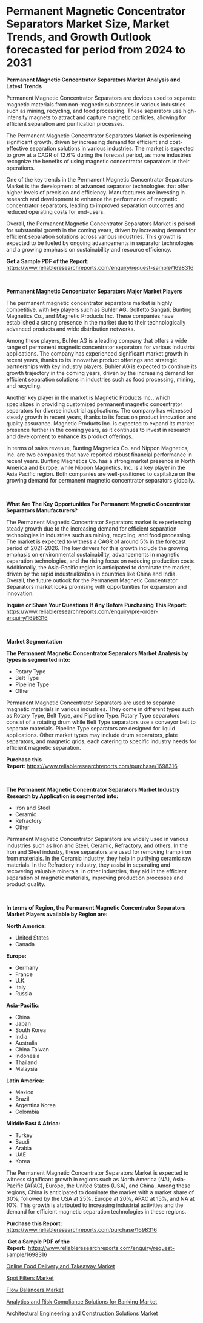 <p><h1>Permanent Magnetic Concentrator Separators Market Size, Market Trends, and Growth Outlook forecasted for period from 2024 to 2031</h1></p><p><strong>Permanent Magnetic Concentrator Separators Market Analysis and Latest Trends</strong></p>
<p><p>Permanent Magnetic Concentrator Separators are devices used to separate magnetic materials from non-magnetic substances in various industries such as mining, recycling, and food processing. These separators use high-intensity magnets to attract and capture magnetic particles, allowing for efficient separation and purification processes.</p><p>The Permanent Magnetic Concentrator Separators Market is experiencing significant growth, driven by increasing demand for efficient and cost-effective separation solutions in various industries. The market is expected to grow at a CAGR of 12.6% during the forecast period, as more industries recognize the benefits of using magnetic concentrator separators in their operations.</p><p>One of the key trends in the Permanent Magnetic Concentrator Separators Market is the development of advanced separator technologies that offer higher levels of precision and efficiency. Manufacturers are investing in research and development to enhance the performance of magnetic concentrator separators, leading to improved separation outcomes and reduced operating costs for end-users.</p><p>Overall, the Permanent Magnetic Concentrator Separators Market is poised for substantial growth in the coming years, driven by increasing demand for efficient separation solutions across various industries. This growth is expected to be fueled by ongoing advancements in separator technologies and a growing emphasis on sustainability and resource efficiency.</p></p>
<p><strong>Get a Sample PDF of the Report:&nbsp;</strong> <a href="https://www.reliableresearchreports.com/enquiry/request-sample/1698316">https://www.reliableresearchreports.com/enquiry/request-sample/1698316</a></p>
<p>&nbsp;</p>
<p><strong>Permanent Magnetic Concentrator Separators Major Market Players</strong></p>
<p><p>The permanent magnetic concentrator separators market is highly competitive, with key players such as Buhler AG, Golfetto Sangati, Bunting Magnetics Co., and Magnetic Products Inc. These companies have established a strong presence in the market due to their technologically advanced products and wide distribution networks.</p><p>Among these players, Buhler AG is a leading company that offers a wide range of permanent magnetic concentrator separators for various industrial applications. The company has experienced significant market growth in recent years, thanks to its innovative product offerings and strategic partnerships with key industry players. Buhler AG is expected to continue its growth trajectory in the coming years, driven by the increasing demand for efficient separation solutions in industries such as food processing, mining, and recycling.</p><p>Another key player in the market is Magnetic Products Inc., which specializes in providing customized permanent magnetic concentrator separators for diverse industrial applications. The company has witnessed steady growth in recent years, thanks to its focus on product innovation and quality assurance. Magnetic Products Inc. is expected to expand its market presence further in the coming years, as it continues to invest in research and development to enhance its product offerings.</p><p>In terms of sales revenue, Bunting Magnetics Co. and Nippon Magnetics, Inc. are two companies that have reported robust financial performance in recent years. Bunting Magnetics Co. has a strong market presence in North America and Europe, while Nippon Magnetics, Inc. is a key player in the Asia Pacific region. Both companies are well-positioned to capitalize on the growing demand for permanent magnetic concentrator separators globally.</p></p>
<p>&nbsp;</p>
<p><strong>What Are The Key Opportunities For Permanent Magnetic Concentrator Separators Manufacturers?</strong></p>
<p><p>The Permanent Magnetic Concentrator Separators market is experiencing steady growth due to the increasing demand for efficient separation technologies in industries such as mining, recycling, and food processing. The market is expected to witness a CAGR of around 5% in the forecast period of 2021-2026. The key drivers for this growth include the growing emphasis on environmental sustainability, advancements in magnetic separation technologies, and the rising focus on reducing production costs. Additionally, the Asia-Pacific region is anticipated to dominate the market, driven by the rapid industrialization in countries like China and India. Overall, the future outlook for the Permanent Magnetic Concentrator Separators market looks promising with opportunities for expansion and innovation.</p></p>
<p><strong>Inquire or Share Your Questions If Any Before Purchasing This Report:</strong> <a href="https://www.reliableresearchreports.com/enquiry/pre-order-enquiry/1698316">https://www.reliableresearchreports.com/enquiry/pre-order-enquiry/1698316</a></p>
<p>&nbsp;</p>
<p><strong>Market Segmentation</strong></p>
<p><strong>The Permanent Magnetic Concentrator Separators Market Analysis by types is segmented into:</strong></p>
<p><ul><li>Rotary Type</li><li>Belt Type</li><li>Pipeline Type</li><li>Other</li></ul></p>
<p><p>Permanent Magnetic Concentrator Separators are used to separate magnetic materials in various industries. They come in different types such as Rotary Type, Belt Type, and Pipeline Type. Rotary Type separators consist of a rotating drum while Belt Type separators use a conveyor belt to separate materials. Pipeline Type separators are designed for liquid applications. Other market types may include drum separators, plate separators, and magnetic grids, each catering to specific industry needs for efficient magnetic separation.</p></p>
<p><strong>Purchase this Report:&nbsp;</strong><a href="https://www.reliableresearchreports.com/purchase/1698316">https://www.reliableresearchreports.com/purchase/1698316</a></p>
<p>&nbsp;</p>
<p><strong>The Permanent Magnetic Concentrator Separators Market Industry Research by Application is segmented into:</strong></p>
<p><ul><li>Iron and Steel</li><li>Ceramic</li><li>Refractory</li><li>Other</li></ul></p>
<p><p>Permanent Magnetic Concentrator Separators are widely used in various industries such as Iron and Steel, Ceramic, Refractory, and others. In the Iron and Steel industry, these separators are used for removing tramp iron from materials. In the Ceramic industry, they help in purifying ceramic raw materials. In the Refractory industry, they assist in separating and recovering valuable minerals. In other industries, they aid in the efficient separation of magnetic materials, improving production processes and product quality.</p></p>
<p>&nbsp;</p>
<p><strong>In terms of Region, the Permanent Magnetic Concentrator Separators Market Players available by Region are:</strong></p>
<p>
    <p> <strong> North America: </strong>
        <ul>
            <li>United States</li>
            <li>Canada</li>
        </ul>
        </p> 
    <p> <strong> Europe: </strong>
        <ul>
            <li>Germany</li>
            <li>France</li>
            <li>U.K.</li>
            <li>Italy</li>
            <li>Russia</li>
        </ul>
        </p> 
    <p> <strong> Asia-Pacific: </strong>
        <ul>
            <li>China</li>
            <li>Japan</li>
            <li>South Korea</li>
            <li>India</li>
            <li>Australia</li>
            <li>China Taiwan</li>
            <li>Indonesia</li>
            <li>Thailand</li>
            <li>Malaysia</li>
        </ul>
        </p> 
    <p> <strong> Latin America: </strong>
        <ul>
            <li>Mexico</li>
            <li>Brazil</li>
            <li>Argentina Korea</li>
            <li>Colombia</li>
        </ul>
        </p> 
    <p> <strong> Middle East & Africa: </strong>
        <ul>
            <li>Turkey</li>
            <li>Saudi</li>
            <li>Arabia</li>
            <li>UAE</li>
            <li>Korea</li>
        </ul>
    </p>
    </p>
<p><p>The Permanent Magnetic Concentrator Separators Market is expected to witness significant growth in regions such as North America (NA), Asia-Pacific (APAC), Europe, the United States (USA), and China. Among these regions, China is anticipated to dominate the market with a market share of 30%, followed by the USA at 25%, Europe at 20%, APAC at 15%, and NA at 10%. This growth is attributed to increasing industrial activities and the demand for efficient magnetic separation technologies in these regions.</p></p>
<p><strong>Purchase this Report: </strong><a href="https://www.reliableresearchreports.com/purchase/1698316">https://www.reliableresearchreports.com/purchase/1698316</a></p>
<p>&nbsp;<strong>Get a Sample PDF of the Report:&nbsp;&nbsp;</strong><a href="https://www.reliableresearchreports.com/enquiry/request-sample/1698316">https://www.reliableresearchreports.com/enquiry/request-sample/1698316</a></p>
<p><strong></strong></p>
<p><p><a href="https://medium.com/@soloncarter43/online-food-delivery-and-takeaway-market-report-reveals-the-latest-trends-and-growth-opportunities-f958890fe418">Online Food Delivery and Takeaway Market</a></p><p><a href="https://github.com/okotobwrhuteie/Market-Research-Report-List-1/blob/main/spot-filters-market.md">Spot Filters Market</a></p><p><a href="https://github.com/myacatherineblakecaczo9vcsw/Market-Research-Report-List-1/blob/main/flow-balancers-market.md">Flow Balancers Market</a></p><p><a href="https://medium.com/@cletusrice655/analytics-and-risk-compliance-solutions-for-banking-nbsp-market-focuses-on-market-share-size-and-b1b33034a516">Analytics and Risk Compliance Solutions for Banking Market</a></p><p><a href="https://medium.com/@cletusrice655/architectural-engineering-and-construction-solutions-market-size-cagr-trends-2024-2030-d6df6afff8c3">Architectural Engineering and Construction Solutions Market</a></p></p>